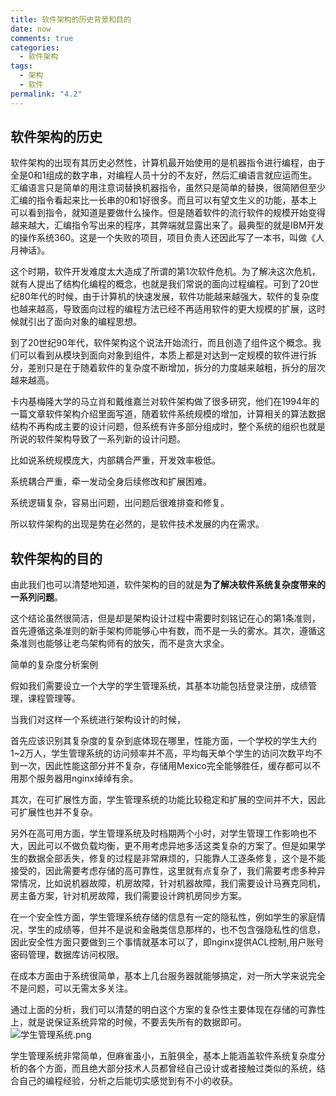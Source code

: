 ```yaml
---
title: 软件架构的历史背景和目的
date: now
comments: true
categories:
  - 软件架构
tags:
  - 架构
  - 软件
permalink: "4.2"
---
```

## 软件架构的历史

软件架构的出现有其历史必然性，计算机最开始使用的是机器指令进行编程，由于全是0和1组成的数字串，对编程人员十分的不友好，然后汇编语言就应运而生。汇编语言只是简单的用注意词替换机器指令，虽然只是简单的替换，很简陋但至少汇编的指令看起来比一长串的0和1好很多。而且可以有望文生义的功能，基本上可以看到指令，就知道是要做什么操作。但是随着软件的流行软件的规模开始变得越来越大，汇编指令写出来的程序，其弊端就显露出来了。最典型的就是IBM开发的操作系统360。这是一个失败的项目，项目负责人还因此写了一本书，叫做《人月神话》。

这个时期，软件开发难度太大造成了所谓的第1次软件危机。为了解决这次危机，就有人提出了结构化编程的概念，也就是我们常说的面向过程编程。可到了20世纪80年代的时候，由于计算机的快速发展，软件功能越来越强大，软件的复杂度也越来越高，导致面向过程的编程方法已经不再适用软件的更大规模的扩展，这时候就引出了面向对象的编程思想。

到了20世纪90年代，软件架构这个说法开始流行，而且创造了组件这个概念。我们可以看到从模块到面向对象到组件，本质上都是对达到一定规模的软件进行拆分，差别只是在于随着软件的复杂度不断增加，拆分的力度越来越粗，拆分的层次越来越高。

卡内基梅隆大学的马立肖和戴维嘉兰对软件架构做了很多研究，他们在1994年的一篇文章软件架构介绍里面写道，随着软件系统规模的增加，计算相关的算法数据结构不再构成主要的设计问题，但系统有许多部分组成时，整个系统的组织也就是所说的软件架构导致了一系列新的设计问题。

比如说系统规模庞大，内部耦合严重，开发效率极低。

系统耦合严重，牵一发动全身后续修改和扩展困难。

系统逻辑复杂，容易出问题，出问题后很难排查和修复。

所以软件架构的出现是势在必然的，是软件技术发展的内在需求。

## 软件架构的目的

由此我们也可以清楚地知道，软件架构的目的就是**为了解决软件系统复杂度带来的一系列问题**。

这个结论虽然很简洁，但是却是架构设计过程中需要时刻铭记在心的第1条准则，首先遵循这条准则的新手架构师能够心中有数，而不是一头的雾水。其次，遵循这条准则也能够让老鸟架构师有的放矢，而不是贪大求全。

简单的复杂度分析案例

假如我们需要设立一个大学的学生管理系统，其基本功能包括登录注册，成绩管理，课程管理等。

当我们对这样一个系统进行架构设计的时候，

首先应该识别其复杂度的复杂到底体现在哪里，性能方面，一个学校的学生大约1~2万人，学生管理系统的访问频率并不高，平均每天单个学生的访问次数平均不到一次，因此性能这部分并不复杂，存储用Mexico完全能够胜任，缓存都可以不用那个服务器用nginx绰绰有余。

其次，在可扩展性方面，学生管理系统的功能比较稳定和扩展的空间并不大，因此可扩展性也并不复杂。

另外在高可用方面，学生管理系统及时档期两个小时，对学生管理工作影响也不大，因此可以不做负载均衡，更不用考虑异地多活这类复杂的方案了。但是如果学生的数据全部丢失，修复的过程是非常麻烦的，只能靠人工逐条修复，这个是不能接受的，因此需要考虑存储的高可靠性，这里就有点复杂了，我们需要考虑多种异常情况，比如说机器故障，机房故障，针对机器故障，我们需要设计马赛克同机，房主备方案，针对机房故障，我们需要设计跨机房同步方案。

在一个安全性方面，学生管理系统存储的信息有一定的隐私性，例如学生的家庭情况，学生的成绩等，但并不是说和金融类信息那样的，也不包含强隐私性的信息，因此安全性方面只要做到三个事情就基本可以了，即nginx提供ACL控制,用户账号密码管理，数据库访问权限。

在成本方面由于系统很简单，基本上几台服务器就能够搞定，对一所大学来说完全不是问题，可以无需太多关注。

通过上面的分析，我们可以清楚的明白这个方案的复杂性主要体现在存储的可靠性上，就是说保证系统异常的时候，不要丢失所有的数据即可。
![学生管理系统.png](https://i.loli.net/2020/03/16/jOrsnpU5WgTYoGN.png)

学生管理系统非常简单，但麻雀虽小，五脏俱全，基本上能涵盖软件系统复杂度分析的各个方面，而且绝大部分技术人员都曾经自己设计或者接触过类似的系统，结合自己的编程经验，分析之后能切实感觉到有不小的收获。
